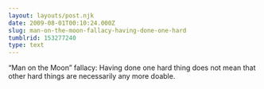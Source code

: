 ```yaml
---
layout: layouts/post.njk
date: 2009-08-01T00:10:24.000Z
slug: man-on-the-moon-fallacy-having-done-one-hard
tumblrid: 153277240
type: text
---
```

<p>&ldquo;Man on the Moon&rdquo; fallacy: Having done one hard thing does not mean that other hard things are necessarily any more doable.</p>
